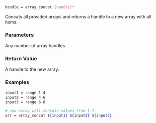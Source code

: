 ```sh
handle = array_concat [handle]*
```

Concats all provided arrays and returns a handle to a new array with all items.

### Parameters

Any number of array handles.

### Return Value

A handle to the new array.

### Examples

```sh
input1 = range 1 4
input2 = range 4 6
input3 = range 6 8

# new array will contain values from 1-7
arr = array_concat ${input1} ${input2} ${input3}
```
